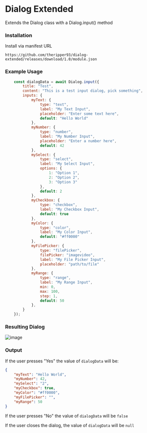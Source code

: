 # Dialog Extended
Extends the Dialog class with a Dialog.input() method

### Installation
Install via manifest URL
```copy
https://github.com/theripper93/dialog-extended/releases/download/1.0/module.json
```
### Example Usage

```js
    const dialogData = await Dialog.input({
        title: "Test",
        content: "This is a test input dialog, pick something",
        inputs: {
            myText: {
                type: "text",
                label: "My Text Input",
                placeholder: "Enter some text here",
                default: "Hello World"
            },
            myNumber: {
                type: "number",
                label: "My Number Input",
                placeholder: "Enter a number here",
                default: 42
            },
            mySelect: {
                type: "select",
                label: "My Select Input",
                options: {
                    1: "Option 1",
                    2: "Option 2",
                    3: "Option 3"
                },
                default: 2
            },
            myCheckbox: {
                type: "checkbox",
                label: "My Checkbox Input",
                default: true
            },
            myColor: {
                type: "color",
                label: "My Color Input",
                default: "#ff0000"
            },
            myFilePicker: {
                type: "filePicker",
                filePicker: "imagevideo",
                label: "My File Picker Input",
                placeholder: "path/to/file"
            },
            myRange: {
                type: "range",
                label: "My Range Input",
                min: 0,
                max: 100,
                step: 1,
                default: 50
            },
        }
    });
```

### Resulting Dialog

![image](https://github.com/theripper93/dialog-extended/assets/1346839/bebc8521-bad8-475b-a672-83cbd1edfcca)

### Output

If the user presses "Yes" the value of `dialogData` will be:

```json
{
    "myText": "Hello World",
    "myNumber": 42,
    "mySelect": "2",
    "myCheckbox": true,
    "myColor": "#ff0000",
    "myFilePicker": "",
    "myRange": 50
}
```

If the user presses "No" the value of `dialogData` will be `false`

If the user closes the dialog, the value of `dialogData` will be `null`
